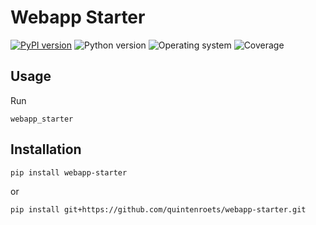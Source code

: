 # Webapp Starter
[![PyPI version](https://badge.fury.io/py/webapp-starter.svg)](https://badge.fury.io/py/webapp-starter)
![Python version](https://img.shields.io/badge/python-3.10+-brightgreen)
![Operating system](https://img.shields.io/badge/os-linux%20%7c%20macOS%20%7c%20windows-brightgreen)
![Coverage](https://img.shields.io/badge/coverage-100%25-brightgreen)

## Usage

Run
```shell
webapp_starter
```
## Installation
```shell
pip install webapp-starter
```
or
```shell
pip install git+https://github.com/quintenroets/webapp-starter.git
```
